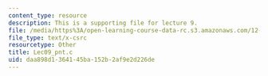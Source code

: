 ```yaml
---
content_type: resource
description: This is a supporting file for lecture 9.
file: /media/https%3A/open-learning-course-data-rc.s3.amazonaws.com/12-010-computational-methods-of-scientific-programming-fall-2011/daa898d1364145ba152b2af9e2d226de_Lec09_pnt.c
file_type: text/x-csrc
resourcetype: Other
title: Lec09_pnt.c
uid: daa898d1-3641-45ba-152b-2af9e2d226de
---
```

